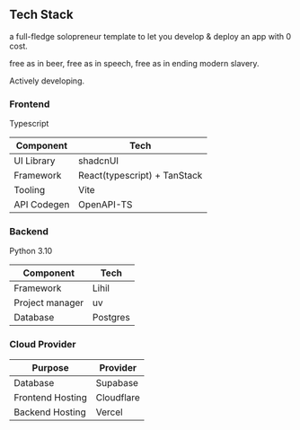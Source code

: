 ## Tech Stack

a full-fledge solopreneur template to let you develop & deploy an app with 0 cost.

free as in beer, free as in speech, free as in ending modern slavery.

Actively developing.

### Frontend
Typescript

| Component   | Tech               |
|-------------|--------------------|
| UI Library  | shadcnUI           |
| Framework   | React(typescript) + TanStack|
| Tooling     | Vite               |
| API Codegen | OpenAPI-TS         |

### Backend
Python 3.10

| Component   | Tech               |
|-------------|--------------------|
| Framework   | Lihil      |
| Project manager | uv
| Database    | Postgres           |

### Cloud Provider

| Purpose           | Provider     |
|-------------------|--------------|
| Database          | Supabase     |
| Frontend Hosting  | Cloudflare   |
| Backend Hosting   | Vercel       |
